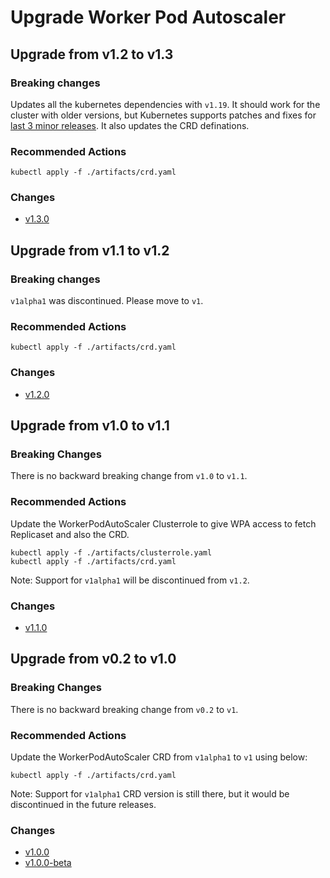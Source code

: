 # Upgrade Worker Pod Autoscaler

## Upgrade from v1.2 to v1.3

### Breaking changes
Updates all the kubernetes dependencies with `v1.19`. It should work for the cluster with older versions, but Kubernetes supports patches and fixes for [last 3 minor releases](https://kubernetes.io/docs/setup/release/version-skew-policy/). It also updates the CRD definations.

### Recommended Actions
```
kubectl apply -f ./artifacts/crd.yaml
```
### Changes
- [v1.3.0](https://github.com/practo/k8s-worker-pod-autoscaler/releases/tag/v1.3.0)


## Upgrade from v1.1 to v1.2

### Breaking changes
`v1alpha1` was discontinued. Please move to `v1`.

### Recommended Actions
```
kubectl apply -f ./artifacts/crd.yaml
```
### Changes
- [v1.2.0](https://github.com/practo/k8s-worker-pod-autoscaler/releases/tag/v1.2.0)

## Upgrade from v1.0 to v1.1

### Breaking Changes
There is no backward breaking change from `v1.0` to `v1.1`.

### Recommended Actions
Update the WorkerPodAutoScaler Clusterrole to give WPA access to fetch Replicaset and also the CRD.
```
kubectl apply -f ./artifacts/clusterrole.yaml
kubectl apply -f ./artifacts/crd.yaml
```

Note: Support for `v1alpha1` will be discontinued from `v1.2`.

### Changes
- [v1.1.0](https://github.com/practo/k8s-worker-pod-autoscaler/releases/tag/v1.1.0)

## Upgrade from v0.2 to v1.0

### Breaking Changes
There is no backward breaking change from `v0.2` to `v1`.

### Recommended Actions
Update the WorkerPodAutoScaler CRD from `v1alpha1` to `v1` using below:
```
kubectl apply -f ./artifacts/crd.yaml
```

Note: Support for `v1alpha1` CRD version is still there, but it would be discontinued in the future releases.

### Changes
- [v1.0.0](https://github.com/practo/k8s-worker-pod-autoscaler/releases/tag/v1.0.0)
- [v1.0.0-beta](https://github.com/practo/k8s-worker-pod-autoscaler/releases/tag/v1.0.0-beta)
